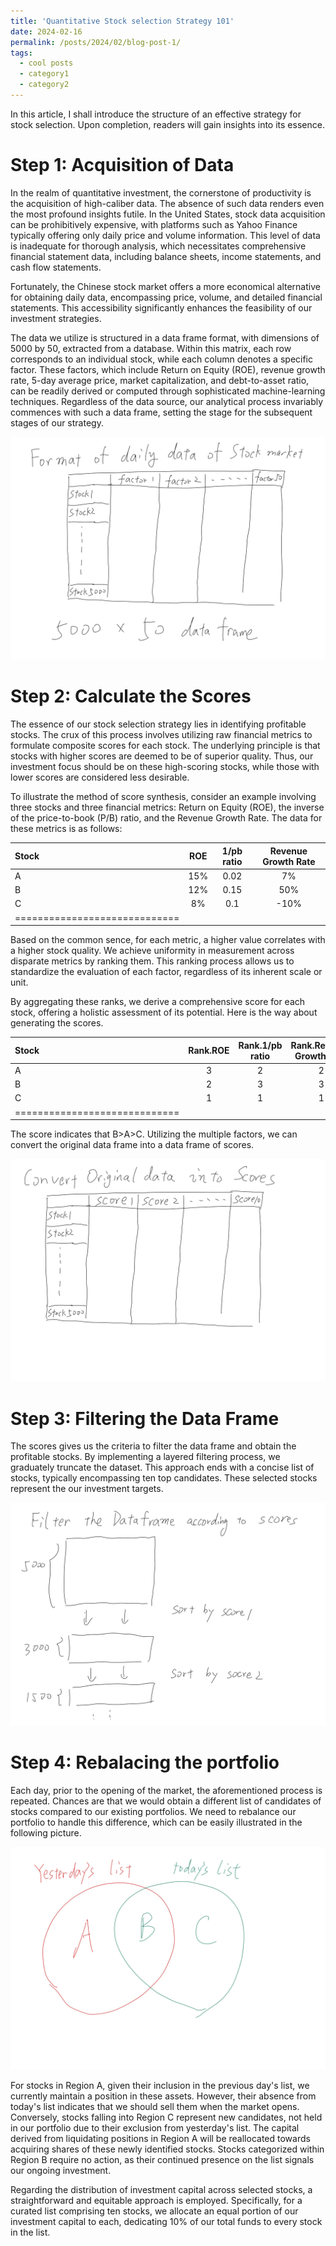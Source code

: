 ```yaml
---
title: 'Quantitative Stock selection Strategy 101'
date: 2024-02-16
permalink: /posts/2024/02/blog-post-1/
tags:
  - cool posts
  - category1
  - category2
---
```



In this article, I shall introduce the structure of an effective strategy for stock selection. Upon completion, readers will gain insights into its essence.



Step 1: Acquisition of Data
======


In the realm of quantitative investment, the cornerstone of productivity is the acquisition of high-caliber data. The absence of such data renders even the most profound insights futile. In the United States, stock data acquisition can be prohibitively expensive, with platforms such as Yahoo Finance typically offering only daily price and volume information. This level of data is inadequate for thorough analysis, which necessitates comprehensive financial statement data, including balance sheets, income statements, and cash flow statements.

Fortunately, the Chinese stock market offers a more economical alternative for obtaining daily data, encompassing price, volume, and detailed financial statements. This accessibility significantly enhances the feasibility of our investment strategies.

The data we utilize is structured in a data frame format, with dimensions of 5000 by 50, extracted from a database. Within this matrix, each row corresponds to an individual stock, while each column denotes a specific factor. These factors, which include Return on Equity (ROE), revenue growth rate, 5-day average price, market capitalization, and debt-to-asset ratio, can be readily derived or computed through sophisticated machine-learning techniques. Regardless of the data source, our analytical process invariably commences with such a data frame, setting the stage for the subsequent stages of our strategy.

![Editing a markdown file for a talk](/images/plot1.png)



Step 2: Calculate the Scores
======

The essence of our stock selection strategy lies in identifying profitable stocks. The crux of this process involves utilizing raw financial metrics to formulate composite scores for each stock. The underlying principle is that stocks with higher scores are deemed to be of superior quality. Thus, our investment focus should be on these high-scoring stocks, while those with lower scores are considered less desirable.

To illustrate the method of score synthesis, consider an example involving three stocks and three financial metrics: Return on Equity (ROE), the inverse of the price-to-book (P/B) ratio, and the Revenue Growth Rate. The data for these metrics is as follows:

| Stock | ROE | 1/pb ratio | Revenue Growth Rate|
|:--------|:-------:|:--------:|:-------:|
| A  | 15%   |  0.02  | 7%|
|B  | 12%   | 0.15  | 50%|
| C   | 8%   | 0.1  |-10%|
|=============================|


Based on the common sence, for each metric, a higher value correlates with a higher stock quality. We achieve uniformity in measurement across disparate metrics by ranking them. This ranking process allows us to standardize the evaluation of each factor, regardless of its inherent scale or unit.

By aggregating these ranks, we derive a comprehensive score for each stock, offering a holistic assessment of its potential. Here is the way about generating the scores.

| Stock | Rank.ROE | Rank.1/pb ratio | Rank.Revenue Growth Rate|Score|
|:--------|:-------:|:--------:|:-------:|:-------:|
| A  | 3   |  2  | 2|7=3+2+2|
|B  | 2   | 3  | 3|8=2+3+3|
| C   | 1   | 1  |1|3=1+1+1|
|=============================|

The score indicates that B>A>C. Utilizing the multiple factors, we can convert the original data frame into a data frame of scores.

![Editing a markdown file for a talk](/images/plot2.png)


Step 3: Filtering the Data Frame
======

The scores gives us the criteria to filter the data frame and obtain the profitable stocks. By implementing a layered filtering process, we graduately truncate the dataset. This approach ends with  a concise list of stocks, typically encompassing ten top candidates. These selected stocks represent the our investment targets.

![Editing a markdown file for a talk](/images/plot3.png)

Step 4: Rebalacing the portfolio
======

Each day, prior to the opening of the market, the aforementioned process is repeated. Chances are that we would obtain a different list of candidates of stocks compared to our existing portfolios. We need to rebalance our portfolio to handle this difference, which can be easily illustrated in the following picture.

![Editing a markdown file for a talk](/images/plot4.png)

For stocks in Region A, given their inclusion in the previous day's list, we currently maintain a position in these assets. However, their absence from today's list indicates that we should sell them when the market opens. Conversely, stocks falling into Region C represent new candidates, not held in our portfolio due to their exclusion from yesterday's list. The capital derived from liquidating positions in Region A will be reallocated towards acquiring shares of these newly identified stocks. Stocks categorized within Region B require no action, as their continued presence on the list signals our ongoing investment.



Regarding the distribution of investment capital across selected stocks, a straightforward and equitable approach is employed. Specifically, for a curated list comprising ten stocks, we allocate an equal portion of our investment capital to each, dedicating 10% of our total funds to every stock in the list.
